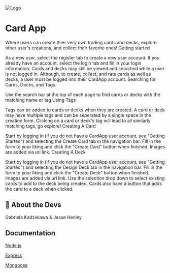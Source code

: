 
![Logo](https://ksr-ugc.imgix.net/assets/029/425/273/c7780f13999b1636246ef4e55d539f90_original.png?ixlib=rb-2.1.0&crop=faces&w=1552&h=873&fit=crop&v=1591861432&auto=format&frame=1&q=92&s=340b76f25197cfa811e80228028d2511)

# Card App
Where users can create thier very own trading cards and decks, explore other user's creations, and collect their favorite ones!
Getting started

As a new user, select the register tab to create a new user account. If you already have an account, select the login tab and fill in your login information. Cards and decks may still be viewed and searched while a user is not logged in. Although, to create, collect, and rate cards as well as decks, a user must be logged into their CardApp account.
Searching for Cards, Decks, and Tags

Use the search bar at the top of each page to find cards or decks with the matching name or tag
Using Tags

Tags can be added to cards or decks when they are created. A card or deck may have multiple tags and can be seperated by a single space in the creation form. Clicking on a card or deck's tag will lead to all similarly matching tags, go explore!
Creating A Card

Start by logging in (if you do not have a CardApp user account, see "Getting Started") and selecting the Create Card tab in the navigation bar. Fill in the form to your liking and click the "Create Card" button when finished. Images are added via url link.
Creating A Deck

Start by logging in (if you do not have a CardApp user account, see "Getting Started") and selecting the Design Deck tab in the navigation bar. Fill in the form to your liking and click the "Create Deck" button when finished. Images are added via url link. Use the selection drop down to select existing cards to add to the deck being created. Cards also have a button that adds the card to a deck when clicked.

## 🚀 About the Devs

Gabriela Kadzielawa & Jesse Henley

## Documentation

[Node.js](https://nodejs.org/en/docs/)

[Express](http://expressjs.com/en/5x/api.html)

[Mongoose](https://mongoosejs.com/docs/)

